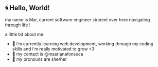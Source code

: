 ## 🌀 Hello, World! 
my name is Mar, current software engineer student over here navigating through life !

a little bit about me:
- 🌈 i’m currently learning web development, working through my coding skills and i'm really motivated to grow <3
- 🌛 my contact is @maarianafonseca 
- 🌌 my pronouns are she/her
